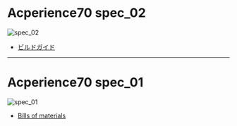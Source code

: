 # Acperience70 spec_02

![spec_02](/images/main_image2.png)

- [ビルドガイド](/docs/spec_02/buildguide_jp.md)

----

# Acperience70 spec_01

![spec_01](/images/main_image.png)

- [Bills of materials](/docs/bom.md)
